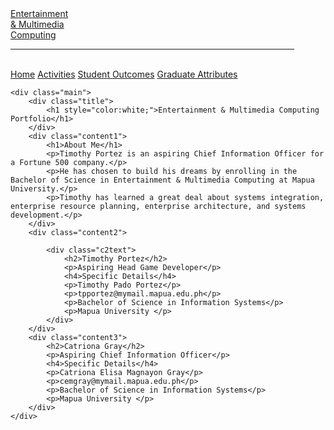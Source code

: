 ﻿<!DOCTYPE html>
<html>
<head>
    <meta charset="utf-8">
    <meta name="viewport" content="width=device-width, initial-scale=1">
    <title>EMC | SoIT E-Portfolio</title>
    <link rel="stylesheet" type="text/css" href="style.css">
    <link rel="preconnect" href="https://fonts.googleapis.com">
    <link rel="preconnect" href="https://fonts.gstatic.com" crossorigin>
    <link href="https://fonts.googleapis.com/css2?family=Public+Sans:wght@300&display=swap" rel="stylesheet">
</head>

<body>
    <div class="sidenav">
        <a id="homelink" href="index.html">Entertainment<br> & Multimedia<br> Computing</a>
        <br>
        <hr width="90%" color="#c094f3" align="center" />
        <br>
        <a id="openlink" href="index.html">Home</a>
        <a id="mainlink" href="activities.html">Activities</a>
        <a id="mainlink" href="studoutcomes.html">Student Outcomes</a>
        <a id="mainlink" href="gradattrbs.html">Graduate Attributes</a>
    </div>

    <div class="main">
        <div class="title">
            <h1 style="color:white;">Entertainment & Multimedia Computing Portfolio</h1>
        </div>
        <div class="content1">
            <h1>About Me</h1>
            <p>Timothy Portez is an aspiring Chief Information Officer for a Fortune 500 company.</p>
            <p>He has chosen to build his dreams by enrolling in the Bachelor of Science in Entertainment & Multimedia Computing at Mapua University.</p>
            <p>Timothy has learned a great deal about systems integration, enterprise resource planning, enterprise architecture, and systems development.</p>
        </div>
        <div class="content2">

            <div class="c2text">
                <h2>Timothy Portez</h2>
                <p>Aspiring Head Game Developer</p>
                <h4>Specific Details</h4>
                <p>Timothy Pado Portez</p>
                <p>tpportez@mymail.mapua.edu.ph</p>
                <p>Bachelor of Science in Information Systems</p>
                <p>Mapua University </p>
            </div>
        </div>
        <div class="content3">
            <h2>Catriona Gray</h2>
            <p>Aspiring Chief Information Officer</p>
            <h4>Specific Details</h4>
            <p>Catriona Elisa Magnayon Gray</p>
            <p>cemgray@mymail.mapua.edu.ph</p>
            <p>Bachelor of Science in Information Systems</p>
            <p>Mapua University </p>
        </div>
    </div>

</body>
</html>
